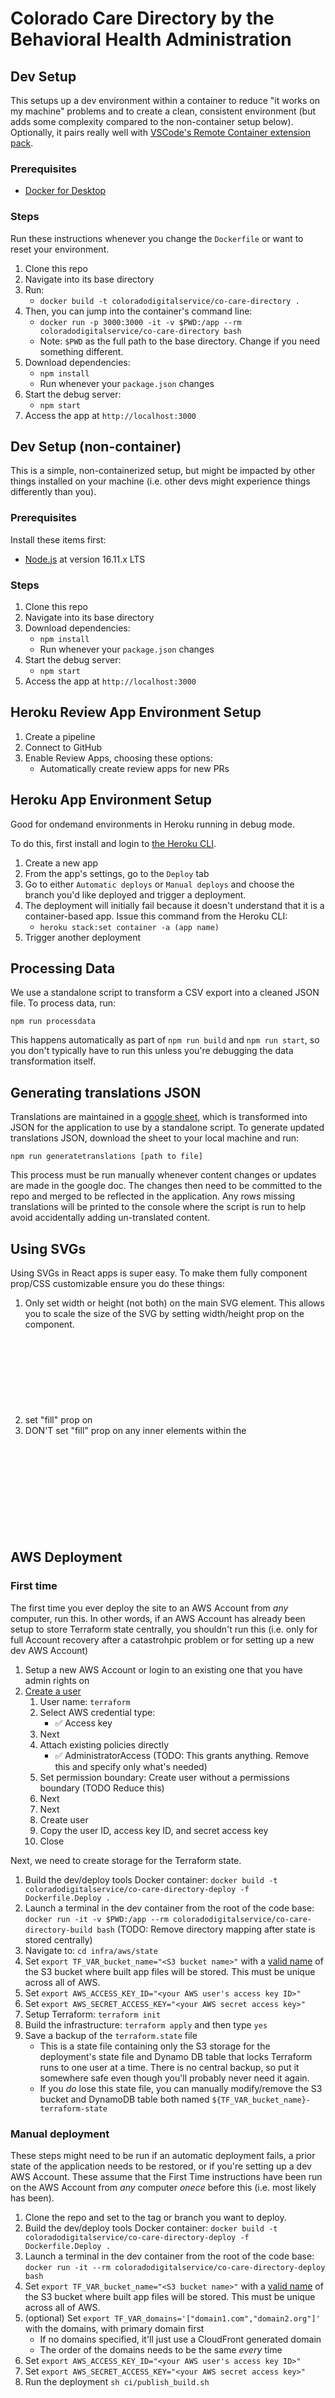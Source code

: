 # Colorado Care Directory by the Behavioral Health Administration

## Dev Setup

This setups up a dev environment within a container to reduce "it works on my machine" problems and to create a clean, consistent environment (but adds some complexity compared to the non-container setup below). Optionally, it pairs really well with [VSCode's Remote Container extension pack](https://marketplace.visualstudio.com/items?itemName=ms-vscode-remote.vscode-remote-extensionpack).

### Prerequisites

- [Docker for Desktop](https://www.docker.com/products/docker-desktop/)

### Steps

Run these instructions whenever you change the `Dockerfile` or want to reset your environment.

1. Clone this repo
1. Navigate into its base directory
1. Run:
   - `docker build -t coloradodigitalservice/co-care-directory .`
1. Then, you can jump into the container's command line:
   - `docker run -p 3000:3000 -it -v $PWD:/app --rm coloradodigitalservice/co-care-directory bash`
   - Note: `$PWD` as the full path to the base directory. Change if you need something different.
1. Download dependencies:
   - `npm install`
   - Run whenever your `package.json` changes
1. Start the debug server:
   - `npm start`
1. Access the app at `http://localhost:3000`

## Dev Setup (non-container)

This is a simple, non-containerized setup, but might be impacted by other things installed on your machine (i.e. other devs might experience things differently than you).

### Prerequisites

Install these items first:

- [Node.js](https://nodejs.org/en/download/) at version 16.11.x LTS

### Steps

1. Clone this repo
1. Navigate into its base directory
1. Download dependencies:
   - `npm install`
   - Run whenever your `package.json` changes
1. Start the debug server:
   - `npm start`
1. Access the app at `http://localhost:3000`

## Heroku Review App Environment Setup

1. Create a pipeline
1. Connect to GitHub
1. Enable Review Apps, choosing these options:
   - Automatically create review apps for new PRs

## Heroku App Environment Setup

Good for ondemand environments in Heroku running in debug mode.

To do this, first install and login to [the Heroku CLI](https://devcenter.heroku.com/articles/heroku-cli).

1. Create a new app
1. From the app's settings, go to the `Deploy` tab
1. Go to either `Automatic deploys` or `Manual deploys` and choose the branch you'd like deployed and trigger a deployment.
1. The deployment will initially fail because it doesn't understand that it is a container-based app. Issue this command from the Heroku CLI:
   - `heroku stack:set container -a (app name)`
1. Trigger another deployment

## Processing Data

We use a standalone script to transform a CSV export into a cleaned JSON file. To process data, run:

```
npm run processdata
```

This happens automatically as part of `npm run build` and `npm run start`, so you don't typically have to run this unless you're debugging the data transformation itself.

## Generating translations JSON

Translations are maintained in a [google sheet](https://docs.google.com/spreadsheets/d/1-BrtUlIZb8otb8Ant6CMovvqUGFCkhcjwXkP-NbzQkE/edit#gid=1026945337), which is transformed into JSON for the application to use by a standalone script. To generate updated translations JSON, download the sheet to your local machine and run:

```
npm run generatetranslations [path to file]
```

This process must be run manually whenever content changes or updates are made in the google doc. The changes then need to be committed to the repo and merged to be reflected in the application. Any rows missing translations will be printed to the console where the script is run to help avoid accidentally adding un-translated content.

## Using SVGs

Using SVGs in React apps is super easy. To make them fully component prop/CSS customizable ensure you do these things:

1. Only set width or height (not both) on the main SVG element. This allows you to scale the size of the SVG by setting width/height prop on the component.
1. set "fill" prop on <svg> element to be "currentColor". This allows you to color the SVG with CSS "color" property.
1. DON'T set "fill" prop on any inner elements within the <svg>. This will prohibit you from dynamically setting the color with CSS "color" property.

## AWS Deployment

### First time

The first time you ever deploy the site to an AWS Account from _any_ computer, run this. In other words, if an AWS Account has already been setup to store Terraform state centrally, you shouldn't run this (i.e. only for full Account recovery after a catastrohpic problem or for setting up a new dev AWS Account)

1. Setup a new AWS Account or login to an existing one that you have admin rights on
1. [Create a user](https://us-east-1.console.aws.amazon.com/iamv2/home#/users)
   1. User name: `terraform`
   1. Select AWS credential type:
      - ✅ Access key
   1. Next
   1. Attach existing policies directly
      - ✅ AdministratorAccess (TODO: This grants anything. Remove this and specify only what's needed)
   1. Set permission boundary: Create user without a permissions boundary (TODO Reduce this)
   1. Next
   1. Next
   1. Create user
   1. Copy the user ID, access key ID, and secret access key
   1. Close

Next, we need to create storage for the Terraform state.

1. Build the dev/deploy tools Docker container: `docker build -t coloradodigitalservice/co-care-directory-deploy -f Dockerfile.Deploy .`
1. Launch a terminal in the dev container from the root of the code base: `docker run -it -v $PWD:/app --rm coloradodigitalservice/co-care-directory-build bash` (TODO: Remove directory mapping after state is stored centrally)
1. Navigate to: `cd infra/aws/state`
1. Set `export TF_VAR_bucket_name="<S3 bucket name>"` with a [valid name](https://docs.aws.amazon.com/AmazonS3/latest/userguide/bucketnamingrules.html) of the S3 bucket where built app files will be stored. This must be unique across all of AWS.
1. Set `export AWS_ACCESS_KEY_ID="<your AWS user's access key ID>"`
1. Set `export AWS_SECRET_ACCESS_KEY="<your AWS secret access key>"`
1. Setup Terraform: `terraform init`
1. Build the infrastructure: `terraform apply` and then type `yes`
1. Save a backup of the `terraform.state` file
   - This is a state file containing only the S3 storage for the deployment's state file and Dynamo DB table that locks Terraform runs to one user at a time. There is no central backup, so put it somewhere safe even though you'll probably never need it again.
   - If you _do_ lose this state file, you can manually modify/remove the S3 bucket and DynamoDB table both named `${TF_VAR_bucket_name}-terraform-state`

### Manual deployment

These steps might need to be run if an automatic deployment fails, a prior state of the application needs to be restored, or if you're setting up a dev AWS Account. These assume that the First Time instructions have been run on the AWS Account from _any_ computer _onece_ before this (i.e. most likely has been).

1. Clone the repo and set to the tag or branch you want to deploy.
1. Build the dev/deploy tools Docker container: `docker build -t coloradodigitalservice/co-care-directory-deploy -f Dockerfile.Deploy .`
1. Launch a terminal in the dev container from the root of the code base: `docker run -it --rm coloradodigitalservice/co-care-directory-deploy bash`
1. Set `export TF_VAR_bucket_name="<S3 bucket name>"` with a [valid name](https://docs.aws.amazon.com/AmazonS3/latest/userguide/bucketnamingrules.html) of the S3 bucket where built app files will be stored. This must be unique across all of AWS.
1. (optional) Set `export TF_VAR_domains='["domain1.com","domain2.org"]'` with the domains, with primary domain first
   - If no domains specified, it'll just use a CloudFront generated domain
   - The order of the domains needs to be the same _every_ time
1. Set `export AWS_ACCESS_KEY_ID="<your AWS user's access key ID>"`
1. Set `export AWS_SECRET_ACCESS_KEY="<your AWS secret access key>"`
1. Run the deployment `sh ci/publish_build.sh`

